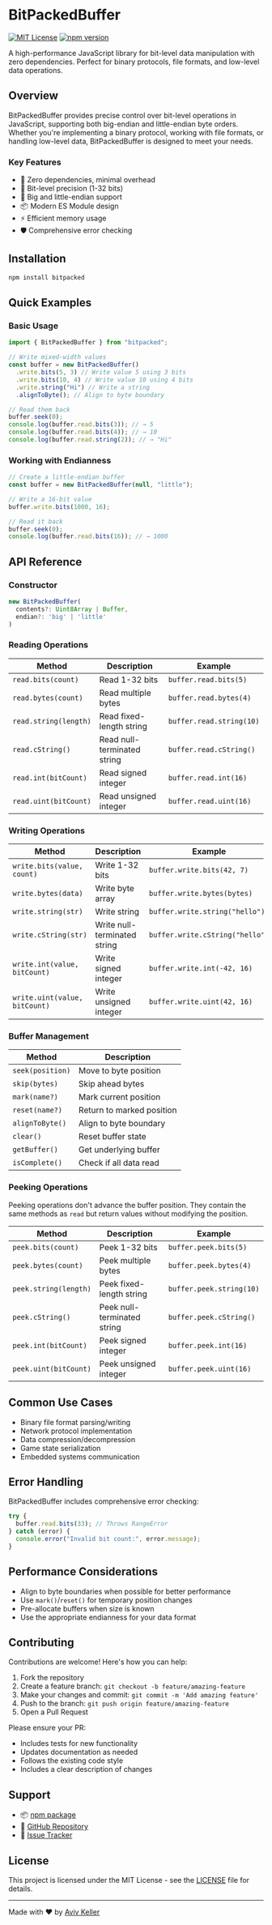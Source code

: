 # BitPackedBuffer

[![MIT License](https://img.shields.io/badge/License-MIT-blue.svg)](LICENSE)
[![npm version](https://badge.fury.io/js/bitpacked.svg)](https://www.npmjs.com/package/bitpacked)

A high-performance JavaScript library for bit-level data manipulation with zero dependencies. Perfect for binary protocols, file formats, and low-level data operations.

## Overview

BitPackedBuffer provides precise control over bit-level operations in JavaScript, supporting both big-endian and little-endian byte orders. Whether you're implementing a binary protocol, working with file formats, or handling low-level data, BitPackedBuffer is designed to meet your needs.

### Key Features

- 🚀 Zero dependencies, minimal overhead
- 💫 Bit-level precision (1-32 bits)
- 🔄 Big and little-endian support
- 📦 Modern ES Module design
- ⚡ Efficient memory usage
- 🛡️ Comprehensive error checking

## Installation

```bash
npm install bitpacked
```

## Quick Examples

### Basic Usage

<!-- prettier-ignore -->
```javascript
import { BitPackedBuffer } from "bitpacked";

// Write mixed-width values
const buffer = new BitPackedBuffer()
  .write.bits(5, 3) // Write value 5 using 3 bits
  .write.bits(10, 4) // Write value 10 using 4 bits
  .write.string("Hi") // Write a string
  .alignToByte(); // Align to byte boundary

// Read them back
buffer.seek(0);
console.log(buffer.read.bits(3)); // → 5
console.log(buffer.read.bits(4)); // → 10
console.log(buffer.read.string(2)); // → "Hi"
```

### Working with Endianness

```javascript
// Create a little-endian buffer
const buffer = new BitPackedBuffer(null, "little");

// Write a 16-bit value
buffer.write.bits(1000, 16);

// Read it back
buffer.seek(0);
console.log(buffer.read.bits(16)); // → 1000
```

## API Reference

### Constructor

```typescript
new BitPackedBuffer(
  contents?: Uint8Array | Buffer,
  endian?: 'big' | 'little'
)
```

### Reading Operations

| Method                | Description                 | Example                  |
| --------------------- | --------------------------- | ------------------------ |
| `read.bits(count)`    | Read 1-32 bits              | `buffer.read.bits(5)`    |
| `read.bytes(count)`   | Read multiple bytes         | `buffer.read.bytes(4)`   |
| `read.string(length)` | Read fixed-length string    | `buffer.read.string(10)` |
| `read.cString()`      | Read null-terminated string | `buffer.read.cString()`  |
| `read.int(bitCount)`  | Read signed integer         | `buffer.read.int(16)`    |
| `read.uint(bitCount)` | Read unsigned integer       | `buffer.read.uint(16)`   |

### Writing Operations

| Method                        | Description                  | Example                         |
| ----------------------------- | ---------------------------- | ------------------------------- |
| `write.bits(value, count)`    | Write 1-32 bits              | `buffer.write.bits(42, 7)`      |
| `write.bytes(data)`           | Write byte array             | `buffer.write.bytes(bytes)`     |
| `write.string(str)`           | Write string                 | `buffer.write.string("hello")`  |
| `write.cString(str)`          | Write null-terminated string | `buffer.write.cString("hello")` |
| `write.int(value, bitCount)`  | Write signed integer         | `buffer.write.int(-42, 16)`     |
| `write.uint(value, bitCount)` | Write unsigned integer       | `buffer.write.uint(42, 16)`     |

### Buffer Management

| Method           | Description               |
| ---------------- | ------------------------- |
| `seek(position)` | Move to byte position     |
| `skip(bytes)`    | Skip ahead bytes          |
| `mark(name?)`    | Mark current position     |
| `reset(name?)`   | Return to marked position |
| `alignToByte()`  | Align to byte boundary    |
| `clear()`        | Reset buffer state        |
| `getBuffer()`    | Get underlying buffer     |
| `isComplete()`   | Check if all data read    |

### Peeking Operations

Peeking operations don't advance the buffer position. They contain the same methods as `read` but return values without modifying the position.

| Method                | Description                 | Example                  |
| --------------------- | --------------------------- | ------------------------ |
| `peek.bits(count)`    | Peek 1-32 bits              | `buffer.peek.bits(5)`    |
| `peek.bytes(count)`   | Peek multiple bytes         | `buffer.peek.bytes(4)`   |
| `peek.string(length)` | Peek fixed-length string    | `buffer.peek.string(10)` |
| `peek.cString()`      | Peek null-terminated string | `buffer.peek.cString()`  |
| `peek.int(bitCount)`  | Peek signed integer         | `buffer.peek.int(16)`    |
| `peek.uint(bitCount)` | Peek unsigned integer       | `buffer.peek.uint(16)`   |

## Common Use Cases

- Binary file format parsing/writing
- Network protocol implementation
- Data compression/decompression
- Game state serialization
- Embedded systems communication

## Error Handling

BitPackedBuffer includes comprehensive error checking:

```javascript
try {
  buffer.read.bits(33); // Throws RangeError
} catch (error) {
  console.error("Invalid bit count:", error.message);
}
```

## Performance Considerations

- Align to byte boundaries when possible for better performance
- Use `mark()`/`reset()` for temporary position changes
- Pre-allocate buffers when size is known
- Use the appropriate endianness for your data format

## Contributing

Contributions are welcome! Here's how you can help:

1. Fork the repository
2. Create a feature branch: `git checkout -b feature/amazing-feature`
3. Make your changes and commit: `git commit -m 'Add amazing feature'`
4. Push to the branch: `git push origin feature/amazing-feature`
5. Open a Pull Request

Please ensure your PR:

- Includes tests for new functionality
- Updates documentation as needed
- Follows the existing code style
- Includes a clear description of changes

## Support

- 📦 [npm package](https://www.npmjs.com/package/bitpacked)
- 📘 [GitHub Repository](https://github.com/OnlyAviv/bitpackedbuffer)
- 🐛 [Issue Tracker](https://github.com/OnlyAviv/bitpackedbuffer/issues)

## License

This project is licensed under the MIT License - see the [LICENSE](LICENSE) file for details.

---

Made with ❤️ by [Aviv Keller](https://github.com/OnlyAviv)
